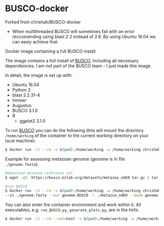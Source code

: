# BUSCO-docker

Forked from chrishah/BUSCO-docker
- When multithreaded BUSCO will sometimes fail with an error reccomending using blast 2.2 instead of 2.6. By using Ubuntu 16.04 we can easiy achieve that.

Docker image containing a full BUSCO install

The image contains a full install of [BUSCO](https://busco.ezlab.org/), including all necessary dependencies. I am not part of the BUSCO team - I just made this image.

In detail, the image is set up with:
 - Ubuntu 16.04
 - Python 3
 - blast 2.2.31-4
 - hmmer
 - Augustus
 - BUSCO 3.1.0
 - R
   - ggplot2 3.1.0

To run [BUSCO](https://busco.ezlab.org/) you can do the following (this will mount the directory `/home/working` of the container to the current working directory on your local machine):
```bash
$ docker run -it --rm -v $(pwd):/home/working -w /home/working chrishah/busco-docker run_BUSCO.py
```

Example for assessing metazoan genome (genome is in file `./genome.fasta`):
```bash
#download metazoa reference set
$ wget -qO- https://busco.ezlab.org/datasets/metazoa_odb9.tar.gz | tar -xvz

#run BUSCO
$ docker run -it --rm -v $(pwd):/home/working -w /home/working chrishah/busco-docker run_BUSCO.py \
--in ./genome.fasta --out genome.BUSCO -l ./metazoa_odb9 --mode genome
```

You can also enter the container environment and work within it. All executables, e.g. `run_BUSCO.py`, `generate_plots.py`, are in the `PATH`.
```bash
$ docker run -it --rm --net=host -v $(pwd):/home/working -w /home/working chrishah/busco-docker /bin/bash
```


